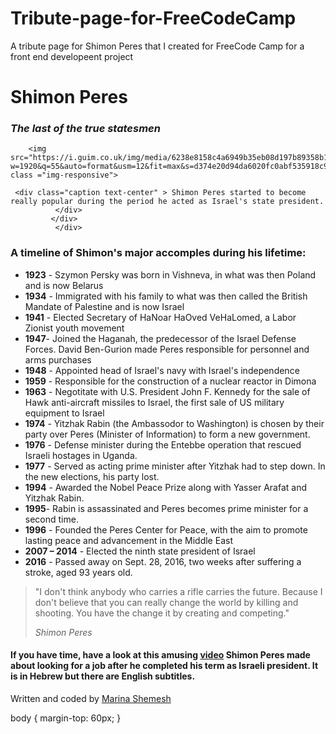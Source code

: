 # Tribute-page-for-FreeCodeCamp
A tribute page for Shimon Peres that I created for FreeCode Camp for a front end developeent project
<html>
    <body>
                                 
                
<div class="container">
 <div class="jumbotron">  
  <div class="well">                    
              <div class="row">
                 <div class="col-xs-12">
                      <h1 class="text-center">Shimon Peres</h1>
        <h3 class="text-center"><em>The last of the true statesmen</em></h3>
           
        <img src="https://i.guim.co.uk/img/media/6238e8158c4a6949b35eb08d197b89358b15f52e/0_0_5616_3744/master/5616.jpg?w=1920&q=55&auto=format&usm=12&fit=max&s=d374e20d94da6020fc0abf535918c96d" class ="img-responsive">
                
     <div class="caption text-center" > Shimon Peres started to become really popular during the period he acted as Israel's state president.
              </div>           
             </div>  
              </div>
           
  <h3 class="text-center">A timeline of Shimon's major accomples during his lifetime:</h3>
  
<ul><li><strong>1923</strong> - Szymon Persky was born in Vishneva, in what was then Poland and is now Belarus</li>
<li><strong>1934</strong> - Immigrated with his family to what was then called the British Mandate of Palestine and is now Israel</li>
<li><strong> 1941</strong> - Elected Secretary of HaNoar HaOved VeHaLomed, a Labor Zionist youth movement</li>
<li><strong>1947</strong>- Joined the Haganah, the predecessor of the Israel Defense Forces. David Ben-Gurion made Peres responsible for personnel and arms purchases</li>
<li><strong>1948</strong> - Appointed head of Israel's navy with Israel's independence</li>
<li><strong>1959</strong> - Responsible for the construction of a nuclear reactor in Dimona</li>
<li><strong>1963</strong> - Negotitate with U.S. President John F. Kennedy for the sale of Hawk anti-aircraft missiles to Israel, the first sale of US military equipment to Israel</li>
<li><strong>1974</strong> - Yitzhak Rabin (the Ambassodor to Washington) is chosen by their party over Peres (Minister of Information) to form a new government.</li>
<li><strong>1976</strong> - Defense minister during the Entebbe operation that rescued Israeli hostages in Uganda.</li>
<li><strong>1977</strong> - Served as acting prime minister after Yitzhak had to step down. In the new elections, his party lost.</li> 
<li><strong>1994</strong> - Awarded the Nobel Peace Prize along with Yasser Arafat and Yitzhak Rabin.</li>
<li><strong>1995</strong>- Rabin is assassinated and Peres becomes prime minister for a second time.</li>
<li><strong>1996</strong> - Founded the Peres Center for Peace, with the aim to promote lasting peace and advancement in the Middle East</li>
<li><strong>2007 – 2014</strong> - Elected the ninth state president of Israel</li>
<li><strong>2016</strong> - Passed away on Sept. 28, 2016, two weeks after suffering a stroke, aged 93 years old.</li></ul>
<blockquote><p class="text-center">"I don't think anybody who carries a rifle carries the future. Because I don't believe that you can really change the world by killing and shooting. You have the change it by creating and competing."</p>
<p class="text-right"><em>Shimon Peres</em></p></blockquote>

<h4>If you have time, have a look at this amusing <a href="https://youtu.be/__7b9O8k1tw" target="_blank">video</a> Shimon Peres made about looking for a job after he completed his term as Israeli president. It is in Hebrew but there are English subtitles. </h4>
  </div> 
  </div>
    </div>
        <footer class="text-center"> 
  <p> Written and coded by <a href="https://il.linkedin.com/in/marina-shemesh-98133311" target="_blank">Marina Shemesh</a></p></footer>
      </div>
 </div>
  </body>
  </html>
  
  body {
  margin-top: 60px;
}
    
